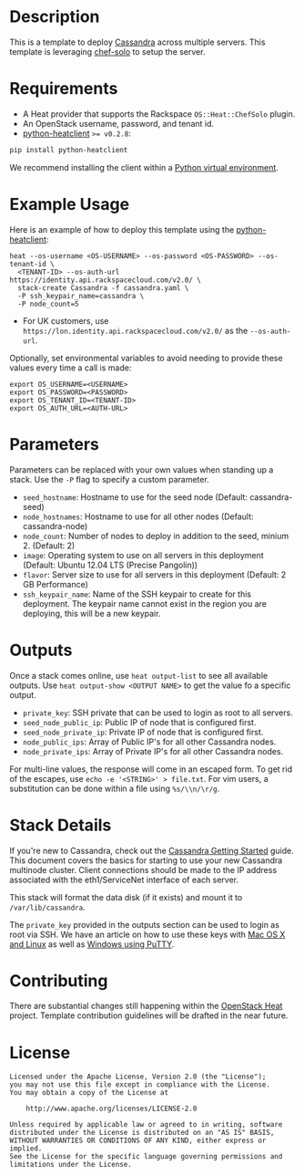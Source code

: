 Description
===========

This is a template to deploy [Cassandra](http://cassandra.apache.org/) across
multiple servers. This template is leveraging
[chef-solo](http://docs.opscode.com/chef_solo.html) to setup the server.

Requirements
============
* A Heat provider that supports the Rackspace `OS::Heat::ChefSolo` plugin.
* An OpenStack username, password, and tenant id.
* [python-heatclient](https://github.com/openstack/python-heatclient)
`>= v0.2.8`:

```bash
pip install python-heatclient
```

We recommend installing the client within a [Python virtual
environment](http://www.virtualenv.org/).

Example Usage
=============
Here is an example of how to deploy this template using the
[python-heatclient](https://github.com/openstack/python-heatclient):

```
heat --os-username <OS-USERNAME> --os-password <OS-PASSWORD> --os-tenant-id \
  <TENANT-ID> --os-auth-url https://identity.api.rackspacecloud.com/v2.0/ \
  stack-create Cassandra -f cassandra.yaml \
  -P ssh_keypair_name=cassandra \
  -P node_count=5
```

* For UK customers, use `https://lon.identity.api.rackspacecloud.com/v2.0/` as
the `--os-auth-url`.

Optionally, set environmental variables to avoid needing to provide these
values every time a call is made:

```
export OS_USERNAME=<USERNAME>
export OS_PASSWORD=<PASSWORD>
export OS_TENANT_ID=<TENANT-ID>
export OS_AUTH_URL=<AUTH-URL>
```

Parameters
==========
Parameters can be replaced with your own values when standing up a stack. Use
the `-P` flag to specify a custom parameter.

* `seed_hostname`: Hostname to use for the seed node (Default: cassandra-seed)
* `node_hostnames`: Hostname to use for all other nodes (Default:
  cassandra-node)
* `node_count`: Number of nodes to deploy in addition to the seed, minium 2.
  (Default: 2)
* `image`: Operating system to use on all servers in this deployment (Default:
  Ubuntu 12.04 LTS (Precise Pangolin))
* `flavor`: Server size to use for all servers in this deployment (Default: 2
  GB Performance)
* `ssh_keypair_name`: Name of the SSH keypair to create for this deployment.
  The keypair name cannot exist in the region you are deploying, this will be a
  new keypair.

Outputs
=======
Once a stack comes online, use `heat output-list` to see all available outputs.
Use `heat output-show <OUTPUT NAME>` to get the value fo a specific output.

* `private_key`: SSH private that can be used to login as root to all servers.
* `seed_node_public_ip`: Public IP of node that is configured first.
* `seed_node_private_ip`: Private IP of node that is configured first.
* `node_public_ips`: Array of Public IP's for all other Cassandra nodes.
* `node_private_ips`: Array of Private IP's for all other Cassandra nodes.

For multi-line values, the response will come in an escaped form. To get rid of
the escapes, use `echo -e '<STRING>' > file.txt`. For vim users, a substitution
can be done within a file using `%s/\\n/\r/g`.

Stack Details
=============
If you're new to Cassandra, check out the [Cassandra Getting
Started](http://wiki.apache.org/cassandra/GettingStarted) guide. This document
covers the basics for starting to use your new Cassandra multinode cluster.
Client connections should be made to the IP address associated with the
eth1/ServiceNet interface of each server.

This stack will format the data disk (if it exists) and mount it to
`/var/lib/cassandra`.

The `private_key` provided in the outputs section can be used to login as root
via SSH. We have an article on how to use these keys with [Mac OS X and
Linux](http://www.rackspace.com/knowledge_center/article/logging-in-with-a-ssh-private-key-on-linuxmac)
as well as [Windows using
PuTTY](http://www.rackspace.com/knowledge_center/article/logging-in-with-a-ssh-private-key-on-windows).

Contributing
============
There are substantial changes still happening within the [OpenStack
Heat](https://wiki.openstack.org/wiki/Heat) project. Template contribution
guidelines will be drafted in the near future.

License
=======
```
Licensed under the Apache License, Version 2.0 (the "License");
you may not use this file except in compliance with the License.
You may obtain a copy of the License at

    http://www.apache.org/licenses/LICENSE-2.0

Unless required by applicable law or agreed to in writing, software
distributed under the License is distributed on an "AS IS" BASIS,
WITHOUT WARRANTIES OR CONDITIONS OF ANY KIND, either express or implied.
See the License for the specific language governing permissions and
limitations under the License.
```
